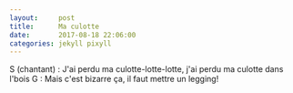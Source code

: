 ```yaml
---
layout:     post
title:      Ma culotte
date:       2017-08-18 22:06:00
categories: jekyll pixyll
---
```


S (chantant) : J'ai perdu ma culotte-lotte-lotte, j'ai perdu ma culotte dans l'bois
G : Mais c'est bizarre ça, il faut mettre un legging!
